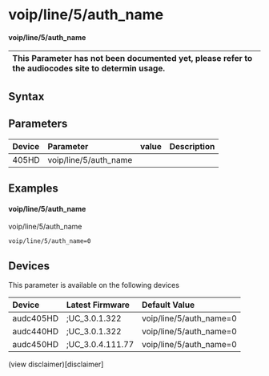 ﻿---
description: voip/line/5/auth_name
search: false
---

# voip/line/5/auth_name

#### voip/line/5/auth_name


| This Parameter has not been documented yet, please refer to the audiocodes site to determin usage.  | 
| :--- |

## Syntax

## Parameters
|Device|Parameter|value|Description|
|:---|:---|:---|:---|
| 405HD | voip/line/5/auth_name |  |  |

## Examples
#### voip/line/5/auth_name

voip/line/5/auth_name

```
voip/line/5/auth_name=0
```

## Devices
This parameter is available on the following devices

| Device | Latest Firmware | Default Value |
|:---|:---|:---|
| audc405HD | ;UC_3.0.1.322 | voip/line/5/auth_name=0 
| audc440HD | ;UC_3.0.1.322 | voip/line/5/auth_name=0 
| audc450HD | ;UC_3.0.4.111.77 | voip/line/5/auth_name=0 

(view disclaimer)[disclaimer]
